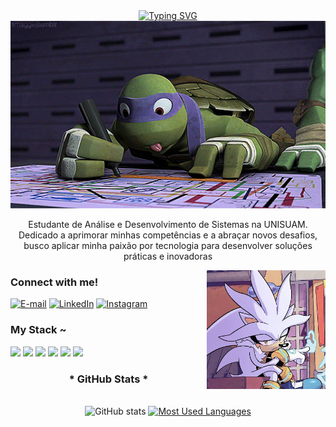 
<div align="center">
  <a href="https://git.io/typing-svg"><img src="https://readme-typing-svg.demolab.com?font=Pixelify+Sans&size=30&pause=1000&color=FFB02F&background=FF252F00&center=true&vCenter=true&repeat=false&width=435&lines=Bem+vindo+ao+meu+github!+" alt="Typing SVG" /></a>
</div>

<div align="center">
  <img alt="Donnie" src="https://raw.githubusercontent.com/EduardoWill/EduardoWill/main/src/DonnieDumby.png" style="height: 300px; object-fit: cover; object-position: center;">
</div>




<p align="center">Estudante de Análise e Desenvolvimento de Sistemas na UNISUAM. Dedicado a aprimorar minhas competências e a abraçar novos desafios, busco aplicar minha paixão por tecnologia para desenvolver soluções práticas e inovadoras</p>

  


<img align="right" alt="Silver the Hedgehog" height="190px" src="src/Silver.jpg">

<h3 align="left">Connect with me!</h3>

[![E-mail](https://img.shields.io/badge/-Email-000?style=for-the-badge&logo=microsoft-outlook&logoColor=FF00F6&color:FFF)](mailto:eduardo.williamf188@gmail.com)
[![LinkedIn](https://img.shields.io/badge/-LinkedIn-000?style=for-the-badge&logo=linkedin&logoColor=FF00F6&color:FFF)](https://www.linkedin.com/in/eduardo-william/)
[![Instagram](https://img.shields.io/badge/-Instagram-000?style=for-the-badge&logo=instagram&logoColor=FF00F6&color:FFF)](https://www.instagram.com//)


<h3 align="left">My Stack ~</h3>

<div align="left">
  <img src="https://cdn.jsdelivr.net/gh/devicons/devicon@latest/icons/html5/html5-original.svg" height="60" />
  <img src="https://cdn.jsdelivr.net/gh/devicons/devicon@latest/icons/css3/css3-original-wordmark.svg" height="70"/>
  <img src="https://cdn.jsdelivr.net/gh/devicons/devicon@latest/icons/javascript/javascript-original.svg" height="60" />
  <img src="https://cdn.jsdelivr.net/gh/devicons/devicon@latest/icons/python/python-original.svg" height="60"/>     
  <img src="https://cdn.jsdelivr.net/gh/devicons/devicon@latest/icons/nodejs/nodejs-plain.svg" height="60" />
  <img src="https://cdn.jsdelivr.net/gh/devicons/devicon@latest/icons/selenium/selenium-original.svg" height="60" />
          
          
</div>



<div style="text-align: center;" align="center">
  <h3>* GitHub Stats *</h3>
  <br>
  <img src="http://github-profile-summary-cards.vercel.app/api/cards/profile-details?username=EduardoWill&theme=slateorange" alt="GitHub stats">

  <a href="https://github.com/mari4souza/github-readme-stats">
    <img src="http://github-profile-summary-cards.vercel.app/api/cards/repos-per-language?username=EduardoWill&theme=slateorange" alt="Most Used Languages">
  </a>
</div>


#


